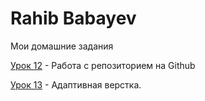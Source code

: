 

# Rahib Babayev
Мои домашние задания

[Урок 12](https://ruhheeb.github.io/lesson_12/ "Моя готовая домашка") - Работа с репозиторием на Github 


[Урок 13](https://ruhheeb.github.io/lesson_13/ "Моя готовая домашка") - Адаптивная верстка.


